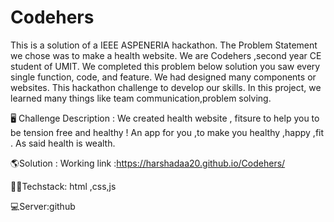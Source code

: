 # Codehers
This is a solution of a IEEE ASPENERIA hackathon. The Problem Statement we chose was to make a health website. We are Codehers ,second year CE student of UMIT. We completed this problem below solution you saw every single function, code, and feature.  We had designed many components or websites. This hackathon challenge to develop our skills.
In this project, we learned many things like team communication,problem solving.


🖥️ Challenge Description :
We created health website , fitsure to help you to be tension free and healthy !
An app for you ,to make you healthy ,happy ,fit .
As said health is wealth.

🌎Solution : 
Working link :https://harshadaa20.github.io/Codehers/

👩‍💻Techstack: 
html ,css,js 

💻Server:github
